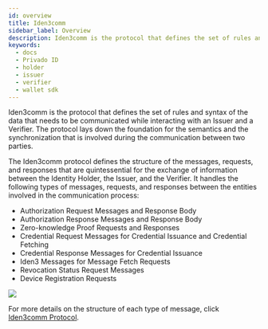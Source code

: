 ```yaml
---
id: overview
title: Iden3comm
sidebar_label: Overview
description: Iden3comm is the protocol that defines the set of rules and syntax of the data that needs to be communicated while interacting with an Issuer and a Verifier.
keywords:
  - docs
  - Privado ID
  - holder
  - issuer
  - verifier
  - wallet sdk
---
```


Iden3comm is the protocol that defines the set of rules and syntax of the data that needs to be communicated while interacting with an Issuer and a Verifier. The protocol lays down the foundation for the semantics and the synchronization that is involved during the communication between two parties.

The Iden3comm protocol defines the structure of the messages, requests, and responses that are quintessential for the exchange of information between the Identity Holder, the Issuer, and the Verifier. It handles the following types of messages, requests, and responses between the entities involved in the communication process:

- Authorization Request Messages and Response Body
- Authorization Response Messages and Response Body
- Zero-knowledge Proof Requests and Responses
- Credential Request Messages for Credential Issuance and Credential Fetching
- Credential Response Messages for Credential Issuance
- Iden3 Messages for Message Fetch Requests
- Revocation Status Request Messages
- Device Registration Requests

![](/img/iden3comm.png)

For more details on the structure of each type of message, click <a href="https://github.com/iden3/iden3comm/tree/main/protocol" target="_blank">Iden3comm Protocol</a>.
